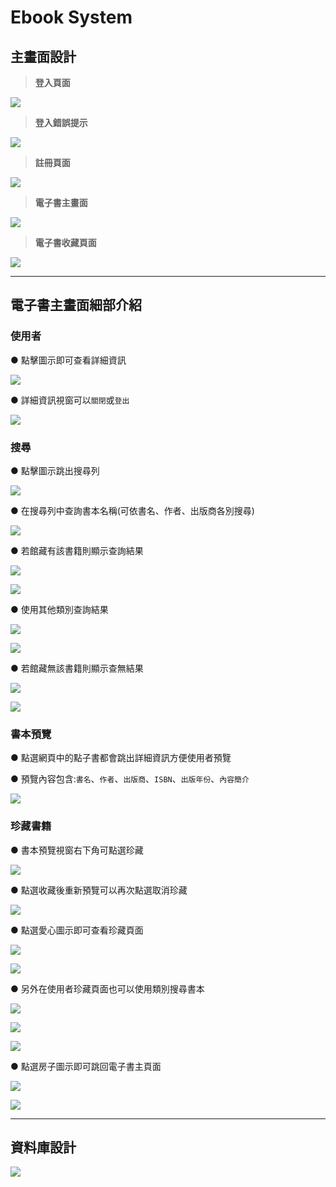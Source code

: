 # Ebook System 


## 主畫面設計

>**登入頁面**
>
![](https://i.imgur.com/uMoZd9D.png)


>**登入錯誤提示**
>
![](https://i.imgur.com/sFJOyax.png)



>**註冊頁面**
>
![](https://i.imgur.com/O8HhGtf.png)

>**電子書主畫面**
>
![](https://i.imgur.com/JM7qXKi.png)

>**電子書收藏頁面**
>
![](https://i.imgur.com/ercTzDQ.png)

---
## 電子書主畫面細部介紹

### 使用者
● 點擊圖示即可查看詳細資訊

![](https://i.imgur.com/0LMO6Vb.png)

● 詳細資訊視窗可以``關閉``或``登出``

![](https://i.imgur.com/7sfAtep.png)


### 搜尋
● 點擊圖示跳出搜尋列

![](https://i.imgur.com/5I2PMk1.png)


● 在搜尋列中查詢書本名稱(可依書名、作者、出版商各別搜尋) 

![](https://i.imgur.com/Dry1yep.png)

● 若館藏有該書籍則顯示查詢結果

![](https://i.imgur.com/gvteWJd.png)

![](https://i.imgur.com/iLUxXRe.png)

● 使用其他類別查詢結果

![](https://i.imgur.com/ADzonCg.png)

![](https://i.imgur.com/kp8y8EG.png)


● 若館藏無該書籍則顯示查無結果

![](https://i.imgur.com/UuLnATV.png)

![](https://i.imgur.com/EJ5gdFi.png)

### 書本預覽

● 點選網頁中的點子書都會跳出詳細資訊方便使用者預覽

● 預覽內容包含:``書名``、``作者``、``出版商``、``ISBN``、``出版年份``、``內容簡介``

![](https://i.imgur.com/m48Ue73.png)


### 珍藏書籍

● 書本預覽視窗右下角可點選珍藏

![](https://i.imgur.com/kpdfNn5.png)

● 點選收藏後重新預覽可以再次點選取消珍藏

![](https://i.imgur.com/GvD0T9Q.png)


● 點選愛心圖示即可查看珍藏頁面

![](https://i.imgur.com/fvLgf3o.png)

![](https://i.imgur.com/qAujuEF.png)

● 另外在使用者珍藏頁面也可以使用類別搜尋書本

![](https://i.imgur.com/pfiL1kb.png)

![](https://i.imgur.com/TODdgH4.png)

![](https://i.imgur.com/hEG7mYb.png)



● 點選房子圖示即可跳回電子書主頁面

![](https://i.imgur.com/FikcExd.png)

![](https://i.imgur.com/kOcbcV1.png)



---

## 資料庫設計
![](https://i.imgur.com/AQOzMRJ.png)

